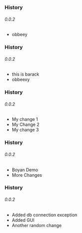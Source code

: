 ### History
###### 0.0.2

* obbeey
### History
###### 0.0.2

* this is barack
* obbeexy
### History
###### 0.0.2

* My change 1
* My Change 2
* My change 3
### History
###### 0.0.2

* Boyan Demo
* More Changes
### History
###### 0.0.2

* Added db connection exception
* Added GUI
* Another random change

